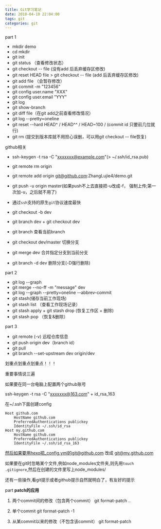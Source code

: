 ```yaml
---
title: Git学习笔记
date: 2018-04-10 22:04:00
tags: git
categories: git
---
```


part 1

+ mkdir demo
+ cd mkdir
+ git init
+ git status （查看修改状态） 
+ git checkout -- file (没有add 后丢弃缓存区修改)
+ git reset HEAD file   >   git checkout -- file (add 后丢弃缓存区修改)
+ git add file （会暂存修改）
+ git commit -m "123456"
+ git config user.name "XXX"
+ git config user.email "YYY"
+ git log
+ git show-branch
+ git diff file（在git add之前查看修改情况）
+ git log --pretty=oneline
+ git reset --hard HEAD^ / HEAD^^ / HEAD~100 / (commit id 只要前几位就行)
+ git rm (提交到版本库就不用担心误删，可以用git checkout -- file恢复)

github相关

+ ssh-keygen -t rsa -C "xxxxxxx@example.com"(> ~/.ssh/id_rsa.pub)

+ git remote rm origin
+ git remote add origin git@github.com:ZhangLujie4/demo.git
+ git push -u origin master(如果push不上去直接把-u改成-f， 强制上传;第一次加-u，之后就不用了)
+ 通过`ssh`支持的原生`git`协议速度最快
+ git checkout -b dev
+ git branch dev  +  git checkout dev
+ git branch    查看当前branch
+ git checkout dev/master    切换分支
+ git merge dev  合并指定分支到当前分支
+ git branch -d dev  删除分支(-D强行删除)

part 2

+ git log --graph
+ git merge --no-ff -m "message" dev
+ git log --graph --pretty=oneline --abbrev-commit
+ git stash(储存当前工作现场)
+ git stash list （查看工作现场记录）
+ git stash apply + git stash drop (恢复工作区 + 删除)
+ git stash pop （恢复&删除）

part 3

+ git remote (-v)   远程仓库信息
+ git push origin dev（branch id）
+ git pull
+ git branch --set-upstream dev origin/dev

划重点划重点划重点！！！

重要事情说三遍

如果要在同一台电脑上配置两个github账号

ssh-keygen -t rsa -C "xxxxxxx@163.com"  +  id_rsa_163

在~/.ssh下面创建config

```
Host github.com
    HostName github.com
    PreferredAuthentications publickey
    IdentityFile ~/.ssh/id_rsa
Host my.github.com
    HostName github.com
    PreferredAuthentications publickey
    IdentityFile ~/.ssh/id_rsa_163
```

然后如果要用hexo把_config.yml的git@github.com 改成 git@my.github.com

如果要在git时忽略某个文件,例如node_modules文件夹,则先用`touch .gitignore`,然后在创建的文件里写上node_modules/

还有一些操作,看git提示或者github提示自然就明白了，有友好的提示

part **patch的应用**

1. 两个commit间的修改（包含两个commit）
git format-patch <r1>..<r2>

2. 单个commit
git format-patch -1 <r1>

3. 从某commit以来的修改（不包含该commit）
git format-patch <r1>
